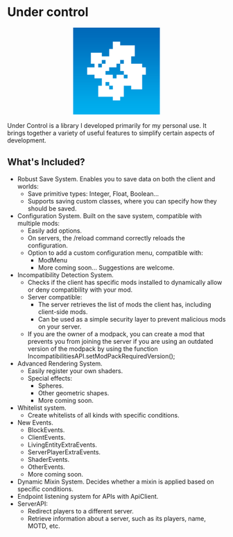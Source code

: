 # Under control

<div align="center">
  <img src="src/main/resources/assets/under_control/icon.png" alt="Under control library icon" width="200" height="200">
</div>

Under Control is a library I developed primarily for my personal use. It brings together a variety of useful features to simplify certain aspects of development.

## What's Included?

- Robust Save System. Enables you to save data on both the client and worlds:
  - Save primitive types: Integer, Float, Boolean...
  - Supports saving custom classes, where you can specify how they should be saved.
- Configuration System. Built on the save system, compatible with multiple mods:
  - Easily add options.
  - On servers, the /reload command correctly reloads the configuration.
  - Option to add a custom configuration menu, compatible with:
    - ModMenu
    - More coming soon... Suggestions are welcome.
- Incompatibility Detection System. 
  - Checks if the client has specific mods installed to dynamically allow or deny compatibility with your mod.
  - Server compatible:
    - The server retrieves the list of mods the client has, including client-side mods.
    - Can be used as a simple security layer to prevent malicious mods on your server.
  - If you are the owner of a modpack, you can create a mod that prevents you from joining the server if you are using an outdated version of the modpack by using the function IncompatibilitiesAPI.setModPackRequiredVersion();
- Advanced Rendering System.
  - Easily register your own shaders.
  - Special effects:
    - Spheres.
    - Other geometric shapes.
    - More coming soon.
- Whitelist system.
  - Create whitelists of all kinds with specific conditions.
- New Events.
  - BlockEvents.
  - ClientEvents.
  - LivingEntityExtraEvents.
  - ServerPlayerExtraEvents.
  - ShaderEvents.
  - OtherEvents.
  - More coming soon.
- Dynamic Mixin System. Decides whether a mixin is applied based on specific conditions.
- Endpoint listening system for APIs with ApiClient.
- ServerAPI:
  - Redirect players to a different server.
  - Retrieve information about a server, such as its players, name, MOTD, etc.